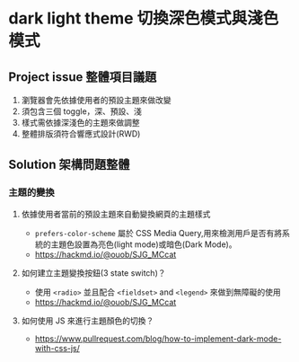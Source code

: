 # dark light theme 切換深色模式與淺色模式

## Project issue 整體項目議題

1. 瀏覽器會先依據使用者的預設主題來做改變
2. 須包含三個 toggle，深、預設、淺
3. 樣式需依據深淺色的主題來做調整
4. 整體排版須符合響應式設計(RWD)

## Solution 架構問題整體

### 主題的變換

1.  依據使用者當前的預設主題來自動變換網頁的主題樣式

    - `prefers-color-scheme` 屬於 CSS Media Query,用來檢測用戶是否有將系統的主題色設置為亮色(light mode)或暗色(Dark Mode)。
    - https://hackmd.io/@ouob/SJG_MCcat

2.  如何建立主題變換按鈕(3 state switch)？

    - 使用 `<radio>` 並且配合 `<fieldset>` and `<legend>` 來做到無障礙的使用
    - https://hackmd.io/@ouob/SJG_MCcat

3.  如何使用 JS 來進行主題顏色的切換？

    - https://www.pullrequest.com/blog/how-to-implement-dark-mode-with-css-js/
